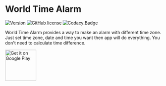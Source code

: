 # World Time Alarm

[![Version](https://img.shields.io/badge/version-1.6.5-blue)](https://play.google.com/store/apps/details?id=com.simples.j.worldtimealarm)
[![GitHub license](https://img.shields.io/github/license/Hot6ix/WorldTimeAlarm)](https://github.com/Hot6ix/WorldTimeAlarm/blob/master/LICENSE)
[![Codacy Badge](https://img.shields.io/codacy/grade/bed3155059c348c3ad390147db599eca)](https://app.codacy.com/manual/jamesy5017/WorldTimeAlarm?utm_source=github.com&utm_medium=referral&utm_content=Hot6ix/WorldTimeAlarm&utm_campaign=Badge_Grade_Dashboard)

World Time Alarm provides a way to make an alarm with different time zone.
Just set time zone, date and time you want then app will do everything. You don't need to calculate time difference.

<a href='https://play.google.com/store/apps/details?id=com.simples.j.worldtimealarm&pcampaignid=pcampaignidMKT-Other-global-all-co-prtnr-py-PartBadge-Mar2515-1'><img height='100' alt='Get it on Google Play' src='https://play.google.com/intl/en_us/badges/static/images/badges/en_badge_web_generic.png'/></a>
